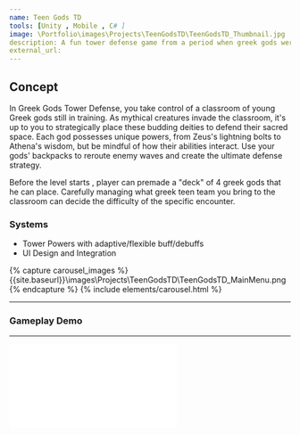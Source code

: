 ```yaml
---
name: Teen Gods TD
tools: [Unity , Mobile , C# ]
image: \Portfolio\images\Projects\TeenGodsTD\TeenGodsTD_Thumbnail.jpg
description: A fun tower defense game from a period when greek gods were still in school.
external_url:
---
```

## Concept

In Greek Gods Tower Defense, you take control of a classroom of young Greek gods still in training. As mythical creatures invade the classroom, it's up to you to strategically place these budding deities to defend their sacred space. Each god possesses unique powers, from Zeus's lightning bolts to Athena's wisdom, but be mindful of how their abilities interact. Use your gods' backpacks to reroute enemy waves and create the ultimate defense strategy.

Before the level starts , player can premade a "deck" of 4 greek gods that he can place.
Carefully managing what greek teen team you bring to the classroom can decide the difficulty of the specific encounter. 


### Systems

* Tower Powers with adaptive/flexible buff/debuffs
* UI Design and Integration

{% capture carousel_images %}
{{site.baseurl}}\images\Projects\TeenGodsTD\TeenGodsTD_MainMenu.png
{% endcapture %}
{% include elements/carousel.html %}

---

### Gameplay Demo
---
<div class="video">
  <iframe src="\Portfolio\images\Projects\TeenGodsTD\TeenGodsTD_Gameplay.mp4" frameborder="0" allowfullscreen></iframe>
</div>